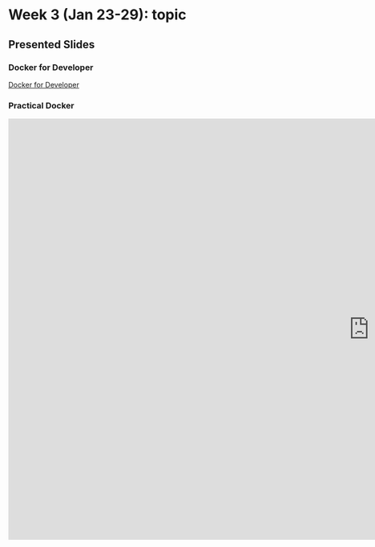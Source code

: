 # Week 3 (Jan 23-29): topic

## Presented Slides  

### Docker for Developer

<a class="embedly-card" data-card-controls="0" data-card-align="left" href="https://drive.google.com/file/d/1ZtCTbtqwqwMf8MjxE-Gn4mEAA17Cl_7v/view">Docker for Developer</a>

### Practical Docker

<div class="video-container-16by9"><iframe src="https://docs.google.com/presentation/d/e/2PACX-1vQA_5JYIFnATRPYrPsdrtyfT1TkA4W-pk36CEBXfoRNZMHWGiCIhtUojQ8FZJAuHpbsivD9ibqSpH28/embed?start=false&loop=false&delayms=3000" frameborder="0" width="1440" height="839" allowfullscreen="true" mozallowfullscreen="true" webkitallowfullscreen="true"></iframe></iframe></div>

